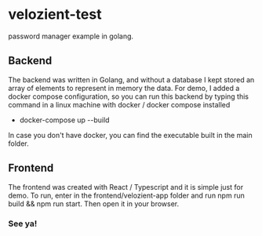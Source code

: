 # velozient-test
password manager example in golang.

## Backend

The backend was written in Golang, and without a database I kept stored an array of elements to represent in memory the data.
For demo, I added a docker compose configuration, so you can run this backend by typing this command in a linux machine with 
docker / docker compose installed

- docker-compose up --build

In case you don't have docker, you can find the executable built in the main folder.

## Frontend

The frontend was created with React / Typescript and it is simple just for demo. To run, enter in the frontend/velozient-app folder and
run npm run build && npm run start. Then open it in your browser.

### See ya!
